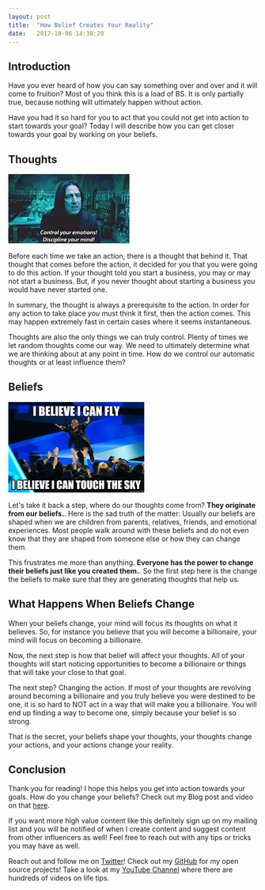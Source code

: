 ```yaml
---
layout: post
title:  "How Belief Creates Your Reality"
date:   2017-10-06 14:38:20 
---
```


## Introduction 


Have you ever heard of how you can say something over and over and it will come to fruition? Most of you think this is a load of BS.  It is only partially true, because nothing will ultimately happen without action.  

Have you had it so hard for you to act that you could not get into action to start towards your goal?  Today I will describe how you can get closer towards your goal by working on your beliefs.

## Thoughts

![ProfessorSnape](/assets/beliefs-reality/professorSnape.jpeg)


Before each time we take an action, there is a thought that behind it.  That thought that comes before the action, it decided for you that you were going to do this action.   If your thought told you start a business, you may or may not start a business.  But, if you never thought about starting a business you would have never started one.  

In summary, the thought is always a prerequisite to the action.  In order for any action to take place *you* must think it first, then the action comes.  This may happen extremely fast in certain cases where it seems instantaneous.  

Thoughts are also the only things we can truly control.  Plenty of times we let random thoughts come our way.  We need to ultimately determine what we are thinking about at any point in time.  How do we control our automatic thoughts or at least influence them?

## Beliefs

![Believe](/assets/beliefs-reality/believe.jpeg)


Let's take it back a step, where do our thoughts come from?  **They originate from our beliefs.**. Here is the sad truth of the matter:  Usually our beliefs are shaped when we are children from parents, relatives, friends, and emotional experiences.  Most people walk around with these beliefs and do not even know that they are shaped from someone else or how they can change them.

This frustrates me more than anything.  **Everyone has the power to change their beliefs just like you created them.**. So the first step here is the change the beliefs to make sure that they are generating thoughts that help us.  

## What Happens When Beliefs Change

When your beliefs change, your mind will focus its thoughts on what it believes. So, for instance you believe that you will become a billionaire, your mind will focus on becoming a billionaire.  

Now, the next step is how that belief will affect your thoughts.  All of your thoughts will start noticing opportunities to become a billionaire or things that will take your close to that goal.

The next step? Changing the action.  If most of your thoughts are revolving around becoming a billionaire and you truly believe you were destined to be one, it is so hard to NOT act in a way that will make you a billionaire.  You will end up finding a way to become one, simply because your belief is so strong.

That is the secret, your beliefs shape your thoughts, your thoughts change your actions, and your actions change your reality. 

## Conclusion

Thank you for reading! I hope this helps you get into action towards your goals.  How do you change your beliefs? Check out my Blog post and video on that [here][subBeliefs].

If you want more high value content like this definitely sign up on my mailing list and you will be notified of when I create content and suggest content from other influencers as well! Feel free to reach out with any tips or tricks you may have as well.

Reach out and follow me on [Twitter][twit]!  Check out my [GitHub][github] for my open source projects! Take a look at my [YouTube Channel][yt] where there are hundreds of videos on life tips.


[github]: https://github.com/acucciniello
[twit]: https://twitter.com/antocucciniello
[yt]: https://www.youtube.com/channel/UC8icMMql5SjCaXXMvILGIUA
[goalsBP]: http://www.acucciniello.com/How-I-Plan-Out-My-Time-and-Goals/
[subBeliefs]: http://www.acucciniello.com/How-to-Change-Your-Subconscious-Mind-Change-Your-Limiting-Beliefs/
